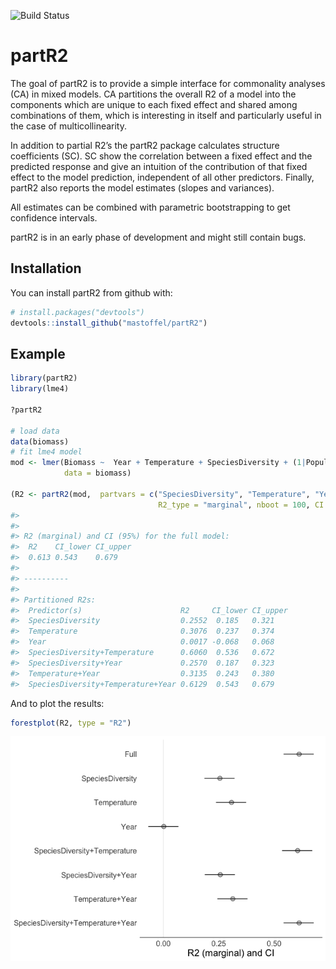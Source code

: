 
![Build
Status](https://travis-ci.org/mastoffel/partR2.svg?branch=master)
<!-- README.md is generated from README.Rmd. Please edit that file -->

# partR2

The goal of partR2 is to provide a simple interface for commonality
analyses (CA) in mixed models. CA partitions the overall R2 of a model
into the components which are unique to each fixed effect and shared
among combinations of them, which is interesting in itself and
particularly useful in the case of multicollinearity.

In addition to partial R2’s the partR2 package calculates structure
coefficients (SC). SC show the correlation between a fixed effect and
the predicted response and give an intuition of the contribution of that
fixed effect to the model prediction, independent of all other
predictors. Finally, partR2 also reports the model estimates (slopes and
variances).

All estimates can be combined with parametric bootstrapping to get
confidence intervals.

partR2 is in an early phase of development and might still contain bugs.

## Installation

You can install partR2 from github with:

``` r
# install.packages("devtools")
devtools::install_github("mastoffel/partR2")
```

## Example

``` r
library(partR2)
library(lme4)

?partR2

# load data
data(biomass)
# fit lme4 model
mod <- lmer(Biomass ~  Year + Temperature + SpeciesDiversity + (1|Population),
            data = biomass)

(R2 <- partR2(mod,  partvars = c("SpeciesDiversity", "Temperature", "Year"),
                                 R2_type = "marginal", nboot = 100, CI = 0.95))
#> 
#> 
#> R2 (marginal) and CI (95%) for the full model: 
#>  R2    CI_lower CI_upper
#>  0.613 0.543    0.679   
#> 
#> ----------
#> 
#> Partitioned R2s:
#>  Predictor(s)                      R2     CI_lower CI_upper
#>  SpeciesDiversity                  0.2552  0.185   0.321   
#>  Temperature                       0.3076  0.237   0.374   
#>  Year                              0.0017 -0.068   0.068   
#>  SpeciesDiversity+Temperature      0.6060  0.536   0.672   
#>  SpeciesDiversity+Year             0.2570  0.187   0.323   
#>  Temperature+Year                  0.3135  0.243   0.380   
#>  SpeciesDiversity+Temperature+Year 0.6129  0.543   0.679
```

And to plot the results:

``` r
forestplot(R2, type = "R2")
```

![](README-plot-1.png)<!-- -->

